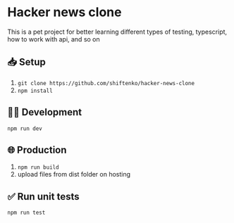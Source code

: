 # Hacker news clone

This is a pet project for better learning different types of testing,
typescript, how to work with api, and so on

## 📥 Setup

1. `git clone https://github.com/shiftenko/hacker-news-clone`
2. `npm install`

## 👷‍♂ Development

`npm run dev`

## 🌐 Production

1. `npm run build`
2. upload files from dist folder on hosting

## ✅ Run unit tests

`npm run test`
